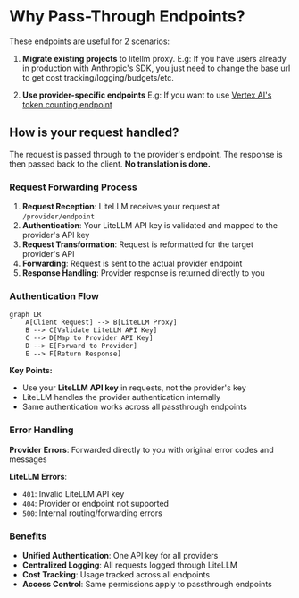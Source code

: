# Why Pass-Through Endpoints?

These endpoints are useful for 2 scenarios:

1. **Migrate existing projects** to litellm proxy. E.g: If you have users already in production with Anthropic's SDK, you just need to change the base url to get cost tracking/logging/budgets/etc. 


2. **Use provider-specific endpoints** E.g: If you want to use [Vertex AI's token counting endpoint](https://docs.litellm.ai/docs/pass_through/vertex_ai#count-tokens-api)


## How is your request handled? 

The request is passed through to the provider's endpoint. The response is then passed back to the client. **No translation is done.**

### Request Forwarding Process

1. **Request Reception**: LiteLLM receives your request at `/provider/endpoint`
2. **Authentication**: Your LiteLLM API key is validated and mapped to the provider's API key
3. **Request Transformation**: Request is reformatted for the target provider's API
4. **Forwarding**: Request is sent to the actual provider endpoint
5. **Response Handling**: Provider response is returned directly to you

### Authentication Flow

```mermaid
graph LR
    A[Client Request] --> B[LiteLLM Proxy]
    B --> C[Validate LiteLLM API Key]
    C --> D[Map to Provider API Key]
    D --> E[Forward to Provider]
    E --> F[Return Response]
```

**Key Points:**
- Use your **LiteLLM API key** in requests, not the provider's key
- LiteLLM handles the provider authentication internally
- Same authentication works across all passthrough endpoints


### Error Handling

**Provider Errors**: Forwarded directly to you with original error codes and messages

**LiteLLM Errors**: 
- `401`: Invalid LiteLLM API key
- `404`: Provider or endpoint not supported
- `500`: Internal routing/forwarding errors

### Benefits

- **Unified Authentication**: One API key for all providers
- **Centralized Logging**: All requests logged through LiteLLM
- **Cost Tracking**: Usage tracked across all endpoints
- **Access Control**: Same permissions apply to passthrough endpoints
